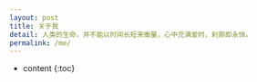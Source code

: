 ```yaml
---
layout: post
title: 关于我
detail: 人类的生命，并不能以时间长短来衡量，心中充满爱时，刹那即永恒。
permalink: /me/
---
```

* content
{:toc}
